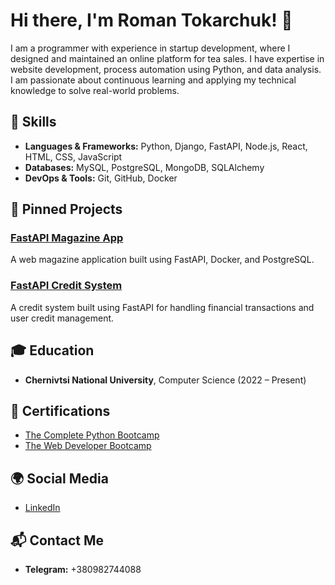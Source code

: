 # Hi there, I'm Roman Tokarchuk! 👋

I am a programmer with experience in startup development, where I designed and maintained an online platform for tea sales. I have expertise in website development, process automation using Python, and data analysis. I am passionate about continuous learning and applying my technical knowledge to solve real-world problems.

## 🚀 Skills
- **Languages & Frameworks:** Python, Django, FastAPI, Node.js, React, HTML, CSS, JavaScript
- **Databases:** MySQL, PostgreSQL, MongoDB, SQLAlchemy
- **DevOps & Tools:** Git, GitHub, Docker

## 📌 Pinned Projects
### [FastAPI Magazine App](https://github.com/RoomToom/web-magazine-FastAPI)
A web magazine application built using FastAPI, Docker, and PostgreSQL.

### [FastAPI Credit System](https://github.com/RoomToom/fastapi-credit-system)
A credit system built using FastAPI for handling financial transactions and user credit management.

## 🎓 Education
- **Chernivtsi National University**, Computer Science (2022 – Present)

## 📜 Certifications
- [The Complete Python Bootcamp](https://www.udemy.com/certificate/UC-7acf9530-d55d-43e3-aef1-da5f71e92190/)
- [The Web Developer Bootcamp](https://www.udemy.com/certificate/UC-1cc9cf5a-9338-4dad-8ee1-5f63de53b53e/)

## 🌍 Social Media
- [LinkedIn](https://www.linkedin.com/in/roman-tokarchuk/)

## 📬 Contact Me
- **Telegram:** +380982744088
